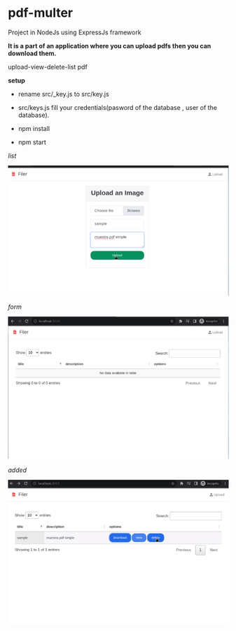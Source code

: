 # pdf-multer
Project in NodeJs using ExpressJs framework


**It is a part of an application where you can upload pdfs then you can download them.**

upload-view-delete-list pdf

__setup__

- rename src/_key.js to src/key.js 

- src/keys.js fill your credentials(pasword of the database , user of the database).

- npm install 

- npm start

_list_

![Drag Racing](https://github.com/libialany/pdf-multer/blob/main/img-result/form.png)

_form_

![Drag Racing](https://github.com/libialany/pdf-multer/blob/main/img-result/index.png)


_added_

![Drag Racing](https://github.com/libialany/pdf-multer/blob/main/img-result/last.png)
